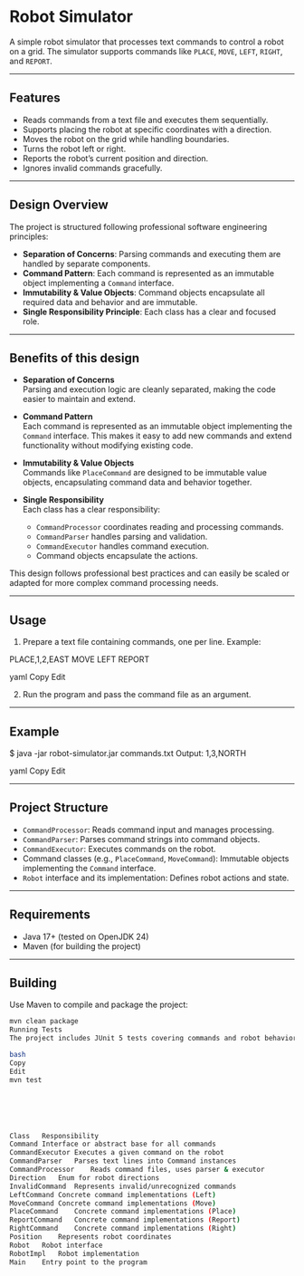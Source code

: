 # Robot Simulator

A simple robot simulator that processes text commands to control a robot on a grid. The simulator supports commands like `PLACE`, `MOVE`, `LEFT`, `RIGHT`, and `REPORT`.

---

## Features

- Reads commands from a text file and executes them sequentially.
- Supports placing the robot at specific coordinates with a direction.
- Moves the robot on the grid while handling boundaries.
- Turns the robot left or right.
- Reports the robot’s current position and direction.
- Ignores invalid commands gracefully.

---

## Design Overview

The project is structured following professional software engineering principles:

- **Separation of Concerns**: Parsing commands and executing them are handled by separate components.
- **Command Pattern**: Each command is represented as an immutable object implementing a `Command` interface.
- **Immutability & Value Objects**: Command objects encapsulate all required data and behavior and are immutable.
- **Single Responsibility Principle**: Each class has a clear and focused role.

---

## Benefits of this design

- **Separation of Concerns**  
  Parsing and execution logic are cleanly separated, making the code easier to maintain and extend.

- **Command Pattern**  
  Each command is represented as an immutable object implementing the `Command` interface. This makes it easy to add new commands and extend functionality without modifying existing code.

- **Immutability & Value Objects**  
  Commands like `PlaceCommand` are designed to be immutable value objects, encapsulating command data and behavior together.

- **Single Responsibility**  
  Each class has a clear responsibility:
    - `CommandProcessor` coordinates reading and processing commands.
    - `CommandParser` handles parsing and validation.
    - `CommandExecutor` handles command execution.
    - Command objects encapsulate the actions.

This design follows professional best practices and can easily be scaled or adapted for more complex command processing needs.

---

## Usage

1. Prepare a text file containing commands, one per line. Example:

PLACE,1,2,EAST
MOVE
LEFT
REPORT

yaml
Copy
Edit

2. Run the program and pass the command file as an argument.

---

## Example

$ java -jar robot-simulator.jar commands.txt
Output: 1,3,NORTH

yaml
Copy
Edit

---

## Project Structure

- `CommandProcessor`: Reads command input and manages processing.
- `CommandParser`: Parses command strings into command objects.
- `CommandExecutor`: Executes commands on the robot.
- Command classes (e.g., `PlaceCommand`, `MoveCommand`): Immutable objects implementing the `Command` interface.
- `Robot` interface and its implementation: Defines robot actions and state.

---

## Requirements

- Java 17+ (tested on OpenJDK 24)
- Maven (for building the project)

---

## Building

Use Maven to compile and package the project:

```bash
mvn clean package
Running Tests
The project includes JUnit 5 tests covering commands and robot behavior. Run tests with:

bash
Copy
Edit
mvn test






Class	Responsibility
Command	Interface or abstract base for all commands
CommandExecutor	Executes a given command on the robot
CommandParser	Parses text lines into Command instances
CommandProcessor	Reads command files, uses parser & executor
Direction	Enum for robot directions
InvalidCommand	Represents invalid/unrecognized commands
LeftCommand	Concrete command implementations (Left)
MoveCommand	Concrete command implementations (Move)
PlaceCommand	Concrete command implementations (Place)
ReportCommand	Concrete command implementations (Report)
RightCommand	Concrete command implementations (Right)
Position	Represents robot coordinates
Robot	Robot interface
RobotImpl	Robot implementation
Main	Entry point to the program